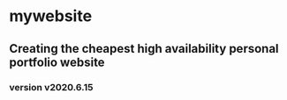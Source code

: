 # mywebsite
## Creating the cheapest high availability personal portfolio website


### version v2020.6.15